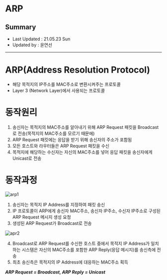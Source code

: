 ARP
=================================
## Summary
- Last Updated : 21.05.23 Sun   
- Updated by : 윤연선
-----------------------------------

# ARP(Address Resolution Protocol)
* 해당 목적지의 IP주소를 MAC주소로 변환시켜주는 프로토콜
* Layer 3 (Network Layer)에서 사용되는 프로토콜

# 동작원리
1. 송신자는 목적지의 MAC주소를 알아내기 위해 ARP Request 패킷을 Broadcast로 전송(목적지의 MAC주소를 모르기 때문에) 
2. ARP Request 패킷에는 응답을 받기 위해 송신자의 주소가 포함됨
3. 모든 호스트와 라우터들은 ARP Request 패킷을 수신
4. 목적지에 해당하는 수신자는 자신의 MAC주소를 넣어 응답 패킷을 송신자에게 Unicast로 전송

# 동작과정
   
![arp1](https://user-images.githubusercontent.com/57285121/116058962-54fe9e00-a6bb-11eb-871f-4de7edfc0474.PNG)
   
1. 송신자는 목적지 IP Address를 지정하여 패킷 송신   
2. IP 프로토콜이 ARP에게 송신자 MAC주소, 송신자 IP주소, 수신자 IP주소로 구성된 ARP Request 메시지 생성 요청   
3. 생성된 ARP Request가 Broadcast로 전송  
   
![apr2](https://user-images.githubusercontent.com/57285121/116060350-c3902b80-a6bc-11eb-972e-7b49728906eb.PNG)
   
4. Broadcast로 ARP Request를 수신한 호스트 중에서 목적지 IP Address가 일치하는 시스템은 자신의 MAC주소를 포함한 ARP Reply(응답 메시지)를 송신측에 전송   
5. 최초 송신측은 목적지의 IP Address에 대응하는 MAC주소 획득   


***ARP Request = Broadcast, ARP Reply = Unicast***
